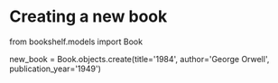 # Creating a new book

from bookshelf.models import Book

new_book = Book.objects.create(title='1984', author='George Orwell', publication_year='1949')
